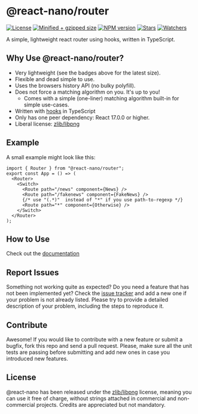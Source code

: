 # @react-nano/router

[![License](https://flat.badgen.net/github/license/lusito/react-nano?icon=github)](https://github.com/Lusito/react-nano/blob/master/LICENSE)
[![Minified + gzipped size](https://flat.badgen.net/bundlephobia/minzip/@react-nano/router?icon=dockbit)](https://bundlephobia.com/result?p=@react-nano/router)
[![NPM version](https://flat.badgen.net/npm/v/@react-nano/router?icon=npm)](https://www.npmjs.com/package/@react-nano/router)
[![Stars](https://flat.badgen.net/github/stars/lusito/react-nano?icon=github)](https://github.com/lusito/react-nano)
[![Watchers](https://flat.badgen.net/github/watchers/lusito/react-nano?icon=github)](https://github.com/lusito/react-nano)

A simple, lightweight react router using hooks, written in TypeScript.

## Why Use @react-nano/router?

- Very lightweight (see the badges above for the latest size).
- Flexible and dead simple to use.
- Uses the browsers history API (no bulky polyfill).
- Does not force a matching algorithm on you. It's up to you!
  - Comes with a simple (one-liner) matching algorithm built-in for simple use-cases.
- Written with [hooks](https://reactjs.org/docs/hooks-intro.html) in TypeScript
- Only has one peer dependency: React 17.0.0 or higher.
- Liberal license: [zlib/libpng](https://github.com/Lusito/react-nano/blob/master/LICENSE)

## Example

A small example might look like this:

```tsx
import { Router } from "@react-nano/router";
export const App = () => (
  <Router>
    <Switch>
      <Route path="/news" component={News} />
      <Route path="/fakenews" component={FakeNews} />
      {/* use "(.*)"  instead of "*" if you use path-to-regexp */}
      <Route path="*" component={Otherwise} />
    </Switch>
  </Router>
);
```

## How to Use

Check out the [documentation](https://lusito.github.io/react-nano/router/setup.html)

## Report Issues

Something not working quite as expected? Do you need a feature that has not been implemented yet? Check the [issue tracker](https://github.com/Lusito/react-nano/issues) and add a new one if your problem is not already listed. Please try to provide a detailed description of your problem, including the steps to reproduce it.

## Contribute

Awesome! If you would like to contribute with a new feature or submit a bugfix, fork this repo and send a pull request. Please, make sure all the unit tests are passing before submitting and add new ones in case you introduced new features.

## License

@react-nano has been released under the [zlib/libpng](https://github.com/Lusito/react-nano/blob/master/LICENSE) license, meaning you
can use it free of charge, without strings attached in commercial and non-commercial projects. Credits are appreciated but not mandatory.
